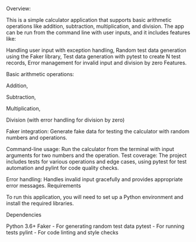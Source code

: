 Overview:

This is a simple calculator application that supports basic arithmetic operations like addition, subtraction, multiplication, and division. The app can be run from the command line with user inputs, and it includes features like:

Handling user input with exception handling,
Random test data generation using the Faker library,
Test data generation with pytest to create N test records,
Error management for invalid input and division by zero
Features.


Basic arithmetic operations:

Addition,

Subtraction,

Multiplication,

Division (with error handling for division by zero)


Faker integration: Generate fake data for testing the calculator with random numbers and operations.


Command-line usage: Run the calculator from the terminal with input arguments for two numbers and the operation.
Test coverage: The project includes tests for various operations and edge cases, using pytest for test automation and pylint for code quality checks.


Error handling: Handles invalid input gracefully and provides appropriate error messages.
Requirements


To run this application, you will need to set up a Python environment and install the required libraries.

Dependencies

Python 3.6+
Faker - For generating random test data
pytest - For running tests
pylint - For code linting and style checks
